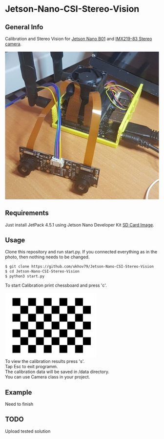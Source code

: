# Jetson-Nano-CSI-Stereo-Vision
## General Info
Calibration and Stereo Vision for <a href="https://developer.nvidia.com/embedded/jetson-nano-developer-kit">Jetson Nano B01</a> and <a href="https://www.waveshare.com/wiki/IMX219-83_Stereo_Camera">IMX219-83 Stereo camera</a>.<br><br>
![plot](./img/photo.jpg)<br>
## Requirements
Just install JetPack 4.5.1 using Jetson Nano Developer Kit <a href="https://developer.nvidia.com/jetson-nano-sd-card-image">SD Card Image</a>.
## Usage
Clone this repository and run start.py. If you connected everything as in the photo, then nothing needs to be changed.
```
$ git clone https://github.com/ukhov79/Jetson-Nano-CSI-Stereo-Vision
$ cd Jetson-Nano-CSI-Stereo-Vision
$ python3 start.py
```
To start Calibration print chessboard and press 'c'.<br><br>
<img src="./img/Calibration_ChessBoard_9x6.png" width="300" /><br>
To view the calibration results press 's'.<br>
Tap Esc to exit programm.<br>
The calibration data will be saved in /data directory.<br>
You can use Camera class in your project. 
## Example
Need to finish
## TODO
Upload tested solution
